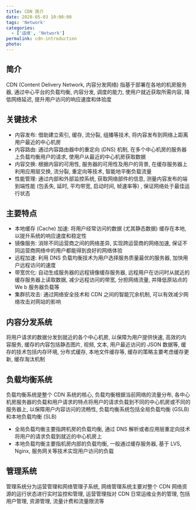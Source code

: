 ```yaml
---
title: CDN 简介
date: 2020-05-03 10:00:00
tags: 'Network'
categories:
  - ['运维', 'Network']
permalink: cdn-introduction
photo:
---
```


## 简介

CDN (Content Delivery Network, 内容分发网络) 指基于部署在各地的机房服务器, 通过中心平台的负载均衡, 内容分发, 调度的能力, 使用户就近获取所需内容, 降低网络延迟, 提升用户访问的响应速度和体验度

## 关键技术

- 内容发布: 借助建立索引, 缓存, 流分裂, 组播等技术, 将内容发布到网络上距离用户最近的中心机房
- 内容路由: 通过内容路由器中的重定向 (DNS) 机制, 在多个中心机房的服务器上负载均衡用户的请求, 使用户从最近的中心机房获取数据
- 内容交换: 根据内容的可用性, 服务器的可用性及用户的背景, 在缓存服务器上利用应用层交换, 流分裂, 重定向等技术, 智能地平衡负载流量
- 性能管理: 通过内部和外部监控系统, 获取网络部件的信息, 测量内容发布的端到端性能 (包丢失, 延时, 平均带宽, 启动时间, 帧速率等) , 保证网络处于最佳运行状态

## 主要特点

- 本地缓存 (Cache) 加速: 将用户经常访问的数据 (尤其静态数据) 缓存在本地, 以提升系统的响应速度和稳定性
- 镜像服务: 消除不同运营商之间的网络差异, 实现跨运营商的网络加速, 保证不同运营商网络中的用户都能得到良好的网络体验
- 远程加速: 利用 DNS 负载均衡技术为用户选择服务质量最优的服务器, 加快用户远程访问的速度
- 带宽优化: 自动生成服务器的远程镜像缓存服务器, 远程用户在访问时从就近的缓存服务器上读取数据, 减少远程访问的带宽, 分担网络流量, 并降低原站点的 We b 服务器负载等
- 集群抗攻击: 通过网络安全技术和 CDN 之间的智能冗余机制, 可以有效减少网络攻击对网站的影响

## 内容分发系统

将用户请求的数据分发到就近的各个中心机房, 以保障为用户提供快速, 高效的内容服务, 缓存的内容包括静态图片, 视频, 文本, 用户最近访问的 JSON 数据等, 缓存的技术包括内存环境, 分布式缓存, 本地文件缓存等, 缓存的策略主要考虑缓存更新, 缓存淘汰机制

## 负载均衡系统

负载均衡系统是整个 CDN 系统的核心, 负载均衡根据当前网络的流量分布, 各中心机房服务器的负载和用户请求的特点将用户的请求负载到不同的中心机房或不同的服务器上, 以保障用户内容访问的流畅性, 负载均衡系统包括全局负载均衡 (GSLB) 和本地负载均衡 (SLB)

- 全局负载均衡主要指跨机房的负载均衡, 通过 DNS 解析或者应用层重定向技术将用户的请求负载到就近的中心机房上
- 本地负载均衡主要指机房内部的负载均衡, 一般通过缓存服务器, 基于 LVS, Nginx, 服务网关等技术实现用户访问的负载

## 管理系统

管理系统分为运营管理和网络管理子系统, 网络管理系统主要对整个 CDN 网络资源的运行状态进行实时监控和管理, 运营管理指对 CDN 日常运维业务的管理, 包括用户管理, 资源管理, 流量计费和流量限流等
